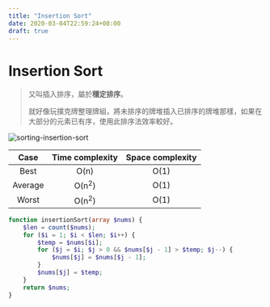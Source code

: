 ```yaml
---
title: "Insertion Sort"
date: 2020-03-04T22:59:24+08:00
draft: true
---
```


# Insertion Sort

> 又叫插入排序，屬於**穩定排序**。
>
> 就好像玩撲克牌整理牌組，將未排序的牌堆插入已排序的牌堆那樣，如果在大部分的元素已有序，使用此排序法效率較好。

![sorting-insertion-sort](https://picbed.stdcdn.com/2021/09/3ca2435acd8cbc3a61e253e3d6a20ac1.gif)

|  Case   | Time complexity  | Space complexity |
| :-----: | :--------------: | :--------------: |
|  Best   |       O(n)       |       O(1)       |
| Average | O(n<sup>2</sup>) |       O(1)       |
|  Worst  | O(n<sup>2</sup>) |       O(1)       |



```php
function insertionSort(array $nums) {
    $len = count($nums);
    for ($i = 1; $i < $len; $i++) {
        $temp = $nums[$i];
        for ($j = $i; $j > 0 && $nums[$j - 1] > $temp; $j--) {
            $nums[$j] = $nums[$j - 1];
        }
        $nums[$j] = $temp;
    }
    return $nums;
}
```

